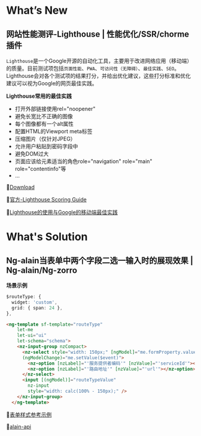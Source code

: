 # What’s New

## 网站性能测评-Lighthouse | 性能优化/SSR/chorme插件

```Lighthouse```是一个Google开源的自动化工具，主要用于改进网络应用（移动端）的质量。目前测试项包括```页面性能```、```PWA```、```可访问性（无障碍）```、```最佳实践```、```SEO```。Lighthouse会对各个测试项的结果打分，并给出优化建议，这些打分标准和优化建议可以视为Google的网页最佳实践。

**Lighthouse常用的最佳实践**

- 打开外部链接使用rel="noopener"
- 避免长宽比不正确的图像
- 每个图像都有一个alt属性
- 配置HTML的Viewport meta标签
- 压缩图片（仅针对JPEG）
- 允许用户粘贴到密码字段中
- 避免DOM过大
- 页面应该给元素适当的角色role="navigation" role="main" role="contentinfo"等
- ...

💬[Download](https://chrome.google.com/webstore/detail/lighthouse/blipmdconlkpinefehnmjammfjpmpbjk?utm_source=chrome-ntp-icon)

💬[官方-Lighthouse Scoring Guide](https://developers.google.com/web/tools/lighthouse/v3/scoring#perf-consistency)

💬[Lighthouse的使用与Google的移动端最佳实践](https://www.jianshu.com/p/94fa5c1ebc8d)

# What's Solution

## Ng-alain当表单中两个字段二选一输入时的展现效果 | Ng-alain/Ng-zorro

**场景示例**

```ts
$routeType: {
  widget: 'custom',
  grid: { span: 24 },
},
```

```html
<ng-template sf-template="routeType"
    let-me
    let-ui="ui"
    let-schema="schema">
    <nz-input-group nzCompact>
      <nz-select style="width: 150px;" [ngModel]="me.formProperty.value"
      (ngModelChange)="me.setValue($event)">
        <nz-option [nzLabel]="'服务提供者编码'" [nzValue]="'serviceId'"></nz-option>
        <nz-option [nzLabel]="'路由地址'" [nzValue]="'url'"></nz-option>
      </nz-select>
      <input [(ngModel)]="routeTypeValue"
        nz-input
        style="width: calc(100% - 150px);" />
    </nz-input-group>
  </ng-template>
```

💬[表单样式参考示例](https://ng-alain.github.io/ng-alain/#/pro/form/step-form)

💬[alain-api](https://ng-alain.com/form/custom/zh)
